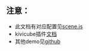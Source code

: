 ## 注意：
* 此文档有对应配置见[scene.js](./scene.js)
* kivicube插件[文档](https://mp.weixin.qq.com/wxopen/plugindevdoc?appid=wx3bbab3920eabccb2)
* 其他demo见[github](https://github.com/kivisense)
